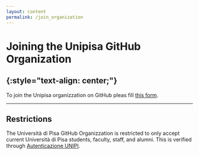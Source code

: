 ```yaml
---
layout: content
permalink: /join_organization
---
```

# **Joining the Unipisa GitHub Organization**
{:style="text-align: center;"}
---


To join the Unipisa organizzation on GitHub pleas fill [this form](https://forms.office.com/Pages/ResponsePage.aspx?id=MWtFxyCi9Ue-Ukc4KGcKoVkYUXAKGZRAiclN1st5aFpUMFRYOVRIUjJIT0JJMERMMTFCRTI2VVoySi4u).


---

## **Restrictions**  
The Università di Pisa GitHub Organizzation is restricted to only accept current Università di Pisa students, faculty, staff, and alumni. This is verified through [Autenticazione UNIPI](https://authportal.unipi.it/).

